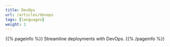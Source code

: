 ```yaml
---
title: DevOps
url: /articles/devops
tags: [languages]
weight: 1
---
```


{{% pageinfo %}}
Streamline deployments with DevOps.
{{% /pageinfo %}}
